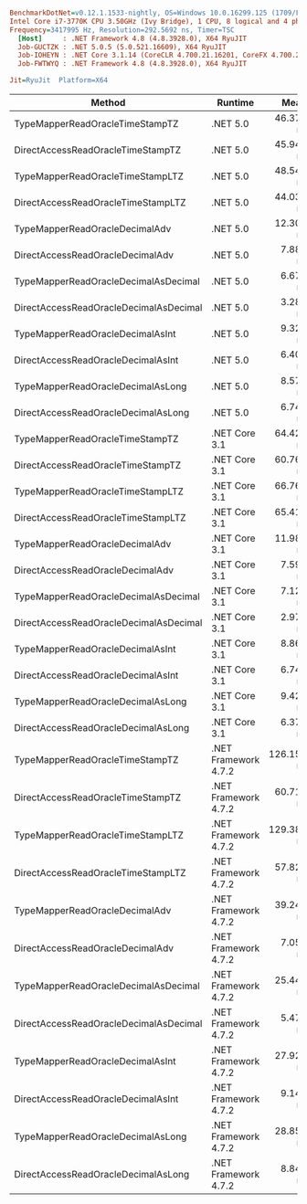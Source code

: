 ``` ini

BenchmarkDotNet=v0.12.1.1533-nightly, OS=Windows 10.0.16299.125 (1709/FallCreatorsUpdate/Redstone3)
Intel Core i7-3770K CPU 3.50GHz (Ivy Bridge), 1 CPU, 8 logical and 4 physical cores
Frequency=3417995 Hz, Resolution=292.5692 ns, Timer=TSC
  [Host]     : .NET Framework 4.8 (4.8.3928.0), X64 RyuJIT
  Job-GUCTZK : .NET 5.0.5 (5.0.521.16609), X64 RyuJIT
  Job-IOHEYN : .NET Core 3.1.14 (CoreCLR 4.700.21.16201, CoreFX 4.700.21.16208), X64 RyuJIT
  Job-FWTWYQ : .NET Framework 4.8 (4.8.3928.0), X64 RyuJIT

Jit=RyuJit  Platform=X64  

```
|                                 Method |              Runtime |       Mean |     Median | Ratio | Allocated |
|--------------------------------------- |--------------------- |-----------:|-----------:|------:|----------:|
|        TypeMapperReadOracleTimeStampTZ |             .NET 5.0 |  46.379 ns |  45.799 ns |  0.77 |         - |
|      DirectAccessReadOracleTimeStampTZ |             .NET 5.0 |  45.945 ns |  45.989 ns |  0.76 |         - |
|       TypeMapperReadOracleTimeStampLTZ |             .NET 5.0 |  48.541 ns |  48.494 ns |  0.80 |         - |
|     DirectAccessReadOracleTimeStampLTZ |             .NET 5.0 |  44.030 ns |  44.025 ns |  0.73 |         - |
|         TypeMapperReadOracleDecimalAdv |             .NET 5.0 |  12.304 ns |  12.294 ns |  0.20 |         - |
|       DirectAccessReadOracleDecimalAdv |             .NET 5.0 |   7.885 ns |   7.744 ns |  0.13 |         - |
|   TypeMapperReadOracleDecimalAsDecimal |             .NET 5.0 |   6.676 ns |   6.679 ns |  0.11 |         - |
| DirectAccessReadOracleDecimalAsDecimal |             .NET 5.0 |   3.281 ns |   3.288 ns |  0.05 |         - |
|       TypeMapperReadOracleDecimalAsInt |             .NET 5.0 |   9.328 ns |   9.280 ns |  0.15 |         - |
|     DirectAccessReadOracleDecimalAsInt |             .NET 5.0 |   6.403 ns |   6.393 ns |  0.11 |         - |
|      TypeMapperReadOracleDecimalAsLong |             .NET 5.0 |   8.570 ns |   8.526 ns |  0.14 |         - |
|    DirectAccessReadOracleDecimalAsLong |             .NET 5.0 |   6.745 ns |   6.561 ns |  0.12 |         - |
|        TypeMapperReadOracleTimeStampTZ |        .NET Core 3.1 |  64.422 ns |  64.520 ns |  1.06 |         - |
|      DirectAccessReadOracleTimeStampTZ |        .NET Core 3.1 |  60.763 ns |  60.677 ns |  1.00 |         - |
|       TypeMapperReadOracleTimeStampLTZ |        .NET Core 3.1 |  66.764 ns |  66.683 ns |  1.10 |         - |
|     DirectAccessReadOracleTimeStampLTZ |        .NET Core 3.1 |  65.419 ns |  65.911 ns |  1.08 |         - |
|         TypeMapperReadOracleDecimalAdv |        .NET Core 3.1 |  11.983 ns |  12.002 ns |  0.20 |         - |
|       DirectAccessReadOracleDecimalAdv |        .NET Core 3.1 |   7.598 ns |   7.593 ns |  0.13 |         - |
|   TypeMapperReadOracleDecimalAsDecimal |        .NET Core 3.1 |   7.123 ns |   7.059 ns |  0.12 |         - |
| DirectAccessReadOracleDecimalAsDecimal |        .NET Core 3.1 |   2.971 ns |   2.974 ns |  0.05 |         - |
|       TypeMapperReadOracleDecimalAsInt |        .NET Core 3.1 |   8.862 ns |   8.885 ns |  0.15 |         - |
|     DirectAccessReadOracleDecimalAsInt |        .NET Core 3.1 |   6.745 ns |   6.749 ns |  0.11 |         - |
|      TypeMapperReadOracleDecimalAsLong |        .NET Core 3.1 |   9.427 ns |   9.439 ns |  0.16 |         - |
|    DirectAccessReadOracleDecimalAsLong |        .NET Core 3.1 |   6.370 ns |   6.379 ns |  0.10 |         - |
|        TypeMapperReadOracleTimeStampTZ | .NET Framework 4.7.2 | 126.153 ns | 125.535 ns |  2.13 |         - |
|      DirectAccessReadOracleTimeStampTZ | .NET Framework 4.7.2 |  60.713 ns |  60.683 ns |  1.00 |         - |
|       TypeMapperReadOracleTimeStampLTZ | .NET Framework 4.7.2 | 129.382 ns | 128.992 ns |  2.13 |         - |
|     DirectAccessReadOracleTimeStampLTZ | .NET Framework 4.7.2 |  57.828 ns |  57.374 ns |  0.96 |         - |
|         TypeMapperReadOracleDecimalAdv | .NET Framework 4.7.2 |  39.244 ns |  38.870 ns |  0.65 |         - |
|       DirectAccessReadOracleDecimalAdv | .NET Framework 4.7.2 |   7.052 ns |   6.942 ns |  0.11 |         - |
|   TypeMapperReadOracleDecimalAsDecimal | .NET Framework 4.7.2 |  25.447 ns |  25.444 ns |  0.42 |         - |
| DirectAccessReadOracleDecimalAsDecimal | .NET Framework 4.7.2 |   5.472 ns |   5.393 ns |  0.09 |         - |
|       TypeMapperReadOracleDecimalAsInt | .NET Framework 4.7.2 |  27.926 ns |  27.935 ns |  0.46 |         - |
|     DirectAccessReadOracleDecimalAsInt | .NET Framework 4.7.2 |   9.147 ns |   9.136 ns |  0.15 |         - |
|      TypeMapperReadOracleDecimalAsLong | .NET Framework 4.7.2 |  28.855 ns |  28.418 ns |  0.48 |         - |
|    DirectAccessReadOracleDecimalAsLong | .NET Framework 4.7.2 |   8.841 ns |   8.847 ns |  0.15 |         - |
